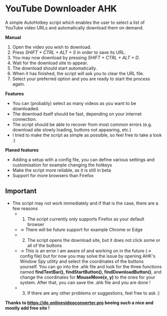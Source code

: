 # YouTube Downloader AHK

A simple AutoHotkey script which enables the user to select a list of YouTube video URLs and automatically download them on demand.

**Manual**

 1. Open the video you wish to download.
 2. Press *SHIFT + CTRL + ALT + S* in order to save its URL. 
 3. You may now download by pressing *SHIFT + CTRL + ALT + D*.
 4. Wait for the download site to appear.
 5. The download should start automatically.
 6. When it has finished, the script will ask you to clear the URL file.
 7. Select your preferred option and you are ready to start the process again.

**Features**

 - You can (probably) select as many videos as you want to be downloaded.
 - The download itself should be fast, depending on your internet connection.
 - The script should be able to recover from most common errors (e.g. download site slowly loading, buttons not appearing, etc.)
 - I tried to make the script as simple as possible, so feel free to take a look :)

**Planed features**

 - Adding a setup with a config file, you can define various settings and customisation for example changing the hotkeys
 - Make the script more reliable, as it is still in beta
 - Support for more browsers than Firefox

## Important

 - The script may not work immediately and if that is the case, there are a few reasons 
	 - 1. The script currently only supports Firefox as your default browser
	 - → There will be future support for example Chrome or Edge
	 - 2. The script opens the download site, but it does not click some or all of the buttons
	 - →  This is an error I am aware of and working on in the future (→ config file) but for now you may solve the issue by opening AHK's Window Spy utility and select the coordinates of the buttons yourself. You can go into the .ahk file and look for the three functions named **findTextBar(), findStartButton(), findDownloadButton()**, and change the coordinates for **MouseMove(x, y)** to the ones for your system. After that, you can save the .ahk file and you are done !
	 - 3. If there are any other problems or suggestions, feel free to ask :)

**Thanks to https://de.onlinevideoconverter.pro beeing such a nice and mostly add free site !**
